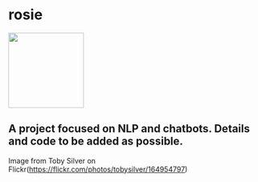 # rosie
<img src="https://farm1.staticflickr.com/69/164954797_474fbdb161_z.jpg" width="150" height="150" />

## A project focused on NLP and chatbots. Details and code to be added as possible.

Image from Toby Silver on Flickr(https://flickr.com/photos/tobysilver/164954797)
